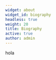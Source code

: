 ```yaml
---
widget: about
widget_id: biography
headless: true
weight: 20
title: Biography
active: true
author: admin
---
```

hola